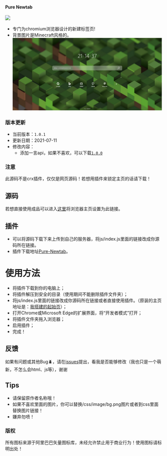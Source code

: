 #### Pure Newtab


![ ](https://dl3.img.timecdn.cn/2021/07/06/tree.png)

* 专门为chromium浏览器设计的新建标签页!
* 背景图片是Minecraft风格的。
![预览图](preview/pic.png)

### 版本更新
- 当前版本：`1.0.1`
- 更新日期：2021-07-11
- 修改内容：
  - 添加一言api，如果不喜欢，可以下载[`1.0.0`](https://github.com/xiaoji235/Pure-Newtab/releases/tag/1.0.0%E7%89%88%E6%9C%AC)

### 注意
此源码不是crx插件，仅仅是网页源码！若想用插件来锁定主页的话请下载！

## 源码
若想直接使用成品可以进入[这里](https://www.xiaojitx.tk/newtab/)将浏览器主页设置为此链接。

## 插件
* 可以将源码下载下来上传到自己的服务器，将js/index.js里面的链接改成你源码所在链接。
* 插件下载地址[Pure-Newtab](https://github.com/xiaoji235/Pure-Newtab-plugin)。

# 使用方法
* 将插件下载到你的电脑上；
* 将插件解压到安全的目录（使用期间不能删除插件文件夹）；
* 将js/index.js里面的链接改成你源码所在链接或者直接使用插件。（原装的主页地址是：[我搭建的起始页](https://www.xiaojitx.tk/newtab/)）；
* 打开Chrome或Microsoft Edge的扩展界面，将“开发者模式”打开；
* 将插件文件夹拖入浏览器；
* 启用插件；
* 完成！

## 反馈
如果有问题或其他Bug🪲，请在[issues](https://github.com/xiaoji235/Pure-Newtab/issues)提出，看我是否能够修改（我也只是一个萌新，不怎么会html、js等），谢谢


## Tips
* 请保留原作者名称哦！
* 如果不喜欢里面的图片，你可以替换/css/image/bg.png图片或者到css里面替换图片链接！
* 嫌弃勿喷！

### 版权
所有图标来源于阿里巴巴矢量图标库，未经允许禁止用于商业行为！使用图标请标明出处！
